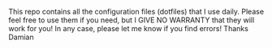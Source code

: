 This repo contains all the configuration files (dotfiles) that I use daily.
Please feel free to use them if you need, but I GIVE NO WARRANTY that they
will work for you!
In any case, please let me know if you find errors!
Thanks
Damian

